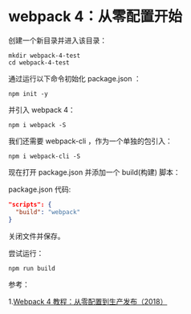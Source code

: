 # webpack 4：从零配置开始

创建一个新目录并进入该目录：

```shell
mkdir webpack-4-test
cd webpack-4-test
```

通过运行以下命令初始化 package.json ：

`npm init -y`

并引入 webpack 4：

`npm i webpack -S`

我们还需要 webpack-cli ，作为一个单独的包引入：

`npm i webpack-cli -S`

现在打开 package.json 并添加一个 build(构建) 脚本：

package.json 代码:

```json
"scripts": {
  "build": "webpack"
}
```

关闭文件并保存。

尝试运行：

`npm run build`


参考：

1.[Webpack 4 教程：从零配置到生产发布（2018）](https://www.html.cn/archives/9436)
